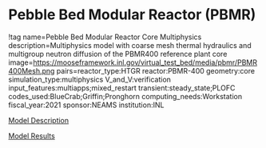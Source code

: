 # Pebble Bed Modular Reactor (PBMR)

!tag name=Pebble Bed Modular Reactor Core Multiphysics
     description=Multiphysics model with coarse mesh thermal hydraulics and multigroup neutron diffusion of the PBMR400 reference plant core
     image=https://mooseframework.inl.gov/virtual_test_bed/media/pbmr/PBMR400Mesh.png
     pairs=reactor_type:HTGR
                       reactor:PBMR-400
                       geometry:core
                       simulation_type:multiphysics
                       V_and_V:verification
                       input_features:multiapps;mixed_restart
                       transient:steady_state;PLOFC
                       codes_used:BlueCrab;Griffin;Pronghorn
                       computing_needs:Workstation
                       fiscal_year:2021
                       sponsor:NEAMS
                       institution:INL

[Model Description](pbmr/model_description.md)

[Model Results](pbmr/model_results.md)
